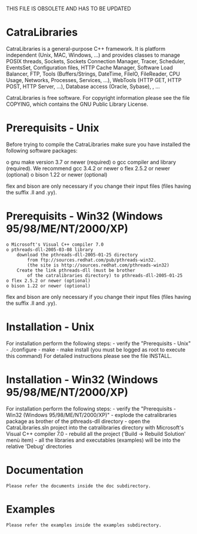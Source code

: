 
THIS FILE IS OBSOLETE AND HAS TO BE UPDATED

CatraLibraries
==============


CatraLibraries is a general-purpose C++ framework.
It is platform independent (Unix, MAC, Windows, ...) and provides classes to manage POSIX threads, Sockets, Sockets Connection Manager, Tracer, Scheduler,
EventsSet, Configuration files, HTTP Cache Manager, Software Load Balancer,
FTP, Tools (Buffers/Strings, DateTime, FileIO, FileReader, CPU Usage, Networks,
Processes, Services, ...), WebTools (HTTP GET, HTTP POST, HTTP Server, ...),
Database access (Oracle, Sybase), , ...

CatraLibraries is free software.   For copyright  information please  see the
file COPYING, which contains the GNU Public Library License.


Prerequisits - Unix
===================

Before trying to compile the CatraLibraries make sure you have installed the
following software packages:

   o gnu make version 3.7 or newer (required)
   o gcc compiler and library (required). We recommend gcc 3.4.2 or newer
   o flex 2.5.2 or newer (optional)
   o bison 1.22 or newer (optional)

flex and bison are only necessary if you change their input files
(files having the suffix .ll and .yy).


Prerequisits - Win32 (Windows 95/98/ME/NT/2000/XP)
==================================================

	o Microsoft's Visual C++ compiler 7.0
	o pthreads-dll-2005-03-08 library
		download the pthreads-dll-2005-01-25 directory
			from ftp://sources.redhat.com/pub/pthreads-win32.
			(the site is http://sources.redhat.com/pthreads-win32)
		Create the link pthreads-dll (must be brother
			of the catralibraries directory) to pthreads-dll-2005-01-25
	o flex 2.5.2 or newer (optional)
	o bison 1.22 or newer (optional)

flex and bison are only necessary if you change their input files
(files having the suffix .ll and .yy).

Installation - Unix
===================

For installation perform the following steps:
	- verify the "Prerequisits - Unix"
	- ./configure
	- make
	- make install (you must be logged as root to execute this command)
For detailed instructions please see the file INSTALL.


Installation - Win32 (Windows 95/98/ME/NT/2000/XP)
==================================================

For installation perform the following steps:
	- verify the "Prerequisits - Win32 (Windows 95/98/ME/NT/2000/XP)"
	- explode the catralibraries package as brother
		of the pthreads-dll directory
	- open the CatraLibraries.sln project into
		the catralibraries directory with 
		Microsoft's Visual C++ compiler 7.0
	- rebuild all the project ('Build -> Rebuild Solution' menù item)
	- all the libraries and executables (examples) will be into the
		relative 'Debug' directories

Documentation
=============

	Please refer the documents inside the doc subdirectory.

Examples
========

	Please refer the examples inside the examples subdirectory.

